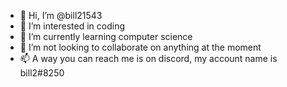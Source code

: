- 👋 Hi, I’m @bill21543
- 👀 I’m interested in coding
- 🌱 I’m currently learning computer science
- 💞️ I’m not looking to collaborate on anything at the moment
- 📫 A way you can reach me is on discord, my account name is bill2#8250


<!---
bill21543/bill21543 is a ✨ special ✨ repository because its `README.md` (this file) appears on your GitHub profile.
You can click the Preview link to take a look at your changes.
--->
